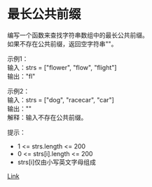 <h1>最长公共前缀</h1>

编写一个函数来查找字符串数组中的最长公共前缀。</br>
如果不存在公共前缀，返回空字符串""。</br>

示例1：</br>
输入：strs = ["flower", "flow", "flight"]</br>
输出："fl"</br>

示例2：</br>
输入：strs = ["dog", "racecar", "car"]</br>
输出：""</br>
解释：输入不存在公共前缀。</br>

提示：
- 1 <= strs.length <= 200
- 0 <= strs[i].length <= 200
- strs[i]仅由小写英文字母组成

[Link](https://leetcode-cn.com/problems/longest-common-prefix/)